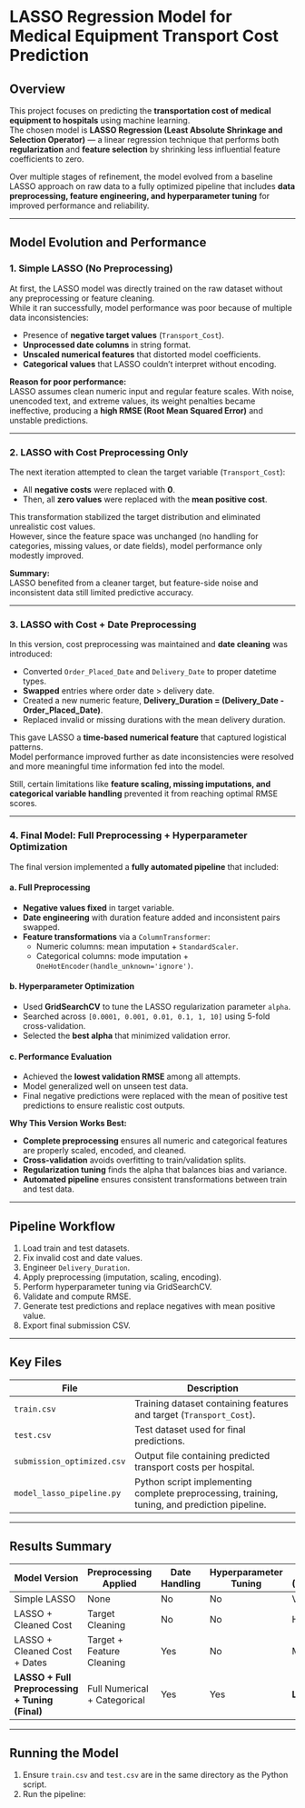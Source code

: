 # LASSO Regression Model for Medical Equipment Transport Cost Prediction

## Overview
This project focuses on predicting the **transportation cost of medical equipment to hospitals** using machine learning.  
The chosen model is **LASSO Regression (Least Absolute Shrinkage and Selection Operator)** — a linear regression technique that performs both **regularization** and **feature selection** by shrinking less influential feature coefficients to zero.  

Over multiple stages of refinement, the model evolved from a baseline LASSO approach on raw data to a fully optimized pipeline that includes **data preprocessing, feature engineering, and hyperparameter tuning** for improved performance and reliability.

---

## Model Evolution and Performance

### 1. Simple LASSO (No Preprocessing)
At first, the LASSO model was directly trained on the raw dataset without any preprocessing or feature cleaning.  
While it ran successfully, model performance was poor because of multiple data inconsistencies:
- Presence of **negative target values** (`Transport_Cost`).
- **Unprocessed date columns** in string format.
- **Unscaled numerical features** that distorted model coefficients.
- **Categorical values** that LASSO couldn’t interpret without encoding.

**Reason for poor performance:**  
LASSO assumes clean numeric input and regular feature scales. With noise, unencoded text, and extreme values, its weight penalties became ineffective, producing a **high RMSE (Root Mean Squared Error)** and unstable predictions.

---

### 2. LASSO with Cost Preprocessing Only
The next iteration attempted to clean the target variable (`Transport_Cost`):
- All **negative costs** were replaced with **0**.
- Then, all **zero values** were replaced with the **mean positive cost**.

This transformation stabilized the target distribution and eliminated unrealistic cost values.  
However, since the feature space was unchanged (no handling for categories, missing values, or date fields), model performance only modestly improved.

**Summary:**  
LASSO benefited from a cleaner target, but feature-side noise and inconsistent data still limited predictive accuracy.

---

### 3. LASSO with Cost + Date Preprocessing
In this version, cost preprocessing was maintained and **date cleaning** was introduced:
- Converted `Order_Placed_Date` and `Delivery_Date` to proper datetime types.
- **Swapped** entries where order date > delivery date.
- Created a new numeric feature, **Delivery_Duration = (Delivery_Date - Order_Placed_Date)**.
- Replaced invalid or missing durations with the mean delivery duration.

This gave LASSO a **time-based numerical feature** that captured logistical patterns.  
Model performance improved further as date inconsistencies were resolved and more meaningful time information fed into the model.

Still, certain limitations like **feature scaling, missing imputations, and categorical variable handling** prevented it from reaching optimal RMSE scores.

---

### 4. Final Model: Full Preprocessing + Hyperparameter Optimization
The final version implemented a **fully automated pipeline** that included:

#### a. Full Preprocessing
- **Negative values fixed** in target variable.
- **Date engineering** with duration feature added and inconsistent pairs swapped.
- **Feature transformations** via a `ColumnTransformer`:
  - Numeric columns: mean imputation + `StandardScaler`.
  - Categorical columns: mode imputation + `OneHotEncoder(handle_unknown='ignore')`.

#### b. Hyperparameter Optimization
- Used **GridSearchCV** to tune the LASSO regularization parameter `alpha`.
- Searched across `[0.0001, 0.001, 0.01, 0.1, 1, 10]` using 5-fold cross-validation.
- Selected the **best alpha** that minimized validation error.

#### c. Performance Evaluation
- Achieved the **lowest validation RMSE** among all attempts.
- Model generalized well on unseen test data.
- Final negative predictions were replaced with the mean of positive test predictions to ensure realistic cost outputs.

**Why This Version Works Best:**
- **Complete preprocessing** ensures all numeric and categorical features are properly scaled, encoded, and cleaned.
- **Cross-validation** avoids overfitting to train/validation splits.
- **Regularization tuning** finds the alpha that balances bias and variance.
- **Automated pipeline** ensures consistent transformations between train and test data.

---

## Pipeline Workflow
1. Load train and test datasets.
2. Fix invalid cost and date values.
3. Engineer `Delivery_Duration`.
4. Apply preprocessing (imputation, scaling, encoding).
5. Perform hyperparameter tuning via GridSearchCV.
6. Validate and compute RMSE.
7. Generate test predictions and replace negatives with mean positive value.
8. Export final submission CSV.

---

## Key Files
| File | Description |
|------|--------------|
| `train.csv` | Training dataset containing features and target (`Transport_Cost`). |
| `test.csv` | Test dataset used for final predictions. |
| `submission_optimized.csv` | Output file containing predicted transport costs per hospital. |
| `model_lasso_pipeline.py` | Python script implementing complete preprocessing, training, tuning, and prediction pipeline. |

---

## Results Summary
| Model Version | Preprocessing Applied | Date Handling | Hyperparameter Tuning | RMSE (Relative) |
|----------------|----------------------|----------------|------------------------|-----------------|
| Simple LASSO | None | No | No | Very High |
| LASSO + Cleaned Cost | Target Cleaning | No | No | High |
| LASSO + Cleaned Cost + Dates | Target + Feature Cleaning | Yes | No | Medium |
| **LASSO + Full Preprocessing + Tuning (Final)** | Full Numerical + Categorical | Yes | Yes | **Lowest** |

---

## Running the Model
1. Ensure `train.csv` and `test.csv` are in the same directory as the Python script.
2. Run the pipeline:
